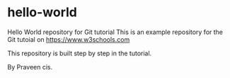 # hello-world
Hello World repository for Git tutorial
This is an example repository for the Git tutoial on https://www.w3schools.com

This repository is built step by step in the tutorial.

By Praveen cis.
